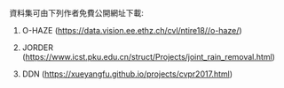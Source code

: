 資料集可由下列作者免費公開網址下載:

1. O-HAZE (https://data.vision.ee.ethz.ch/cvl/ntire18//o-haze/)

2. JORDER (https://www.icst.pku.edu.cn/struct/Projects/joint_rain_removal.html)

3. DDN (https://xueyangfu.github.io/projects/cvpr2017.html) 